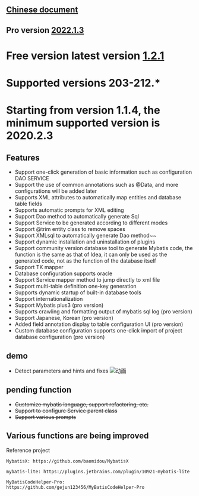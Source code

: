 ## [Chinese document](https://github.com/zoulejiu/mybatisSmartCodeHelp/blob/main/README-CN.md)
## Pro version [2022.1.3](https://plugins.jetbrains.com/plugin/18389-mybatis-smart-code-help-pro)
# Free version latest version [1.2.1](https://plugins.jetbrains.com/plugin/16245-mybatis-smart-code-help)
# Supported versions 203-212.*
# Starting from version 1.1.4, the minimum supported version is 2020.2.3
## Features
 - Support one-click generation of basic information such as configuration DAO SERVICE
 - Support the use of common annotations such as @Data, and more configurations will be added later
 - Supports XML attributes to automatically map entities and database table fields
 - Supports automatic prompts for XML editing
 - Support Dao method to automatically generate Sql
 - Support Service to be generated according to different modes
 - Support @trim entity class to remove spaces
 - Support XMLsql to automatically generate Dao method~~
 - Support dynamic installation and uninstallation of plugins
 - Support community version database tool to generate Mybatis code, the function is the same as that of Idea, it can only be used as the generated code, not as the function of the database itself
 - Support TK mapper
 - Database configuration supports oracle
 - Support Service mapper method to jump directly to xml file
 - Support multi-table definition one-key generation
 - Supports dynamic startup of built-in database tools
 - Support internationalization
 - Support Mybatis plus3 (pro version)
 - Supports crawling and formatting output of mybatis sql log (pro version)
 - Support Japanese, Korean (pro version)
 - Added field annotation display to table configuration UI (pro version)
 - Custom database configuration supports one-click import of project database configuration (pro version)
 
 
## demo
 - Detect parameters and hints and fixes ![动画](https://user-images.githubusercontent.com/31949635/151687939-77cf4642-9ce8-41b7-9dea-07829ed54d13.gif)

## pending function
  - ~~Customize mybatis language, support refactoring, etc.~~
  - ~~Support to configure Service parent class~~
  - ~~Support various prompts~~
## Various functions are being improved
Reference project

    MybatisX: https://github.com/baomidou/MybatisX
   
    mybatis-lite: https://plugins.jetbrains.com/plugin/10921-mybatis-lite
   
    MyBatisCodeHelper-Pro: https://github.com/gejun123456/MyBatisCodeHelper-Pro
